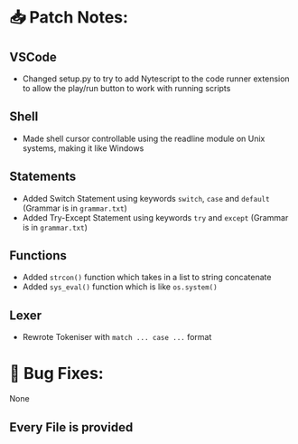 # 📥 Patch Notes:
## VSCode
- Changed setup.py to try to add Nytescript to the code runner extension to allow the play/run button to work with running scripts

## Shell
- Made shell cursor controllable using the readline module on Unix systems, making it like Windows

## Statements
- Added Switch Statement using keywords ```switch```, ```case``` and ```default``` (Grammar is in  ```grammar.txt```)
- Added Try-Except Statement using keywords ```try``` and ```except``` (Grammar is in ```grammar.txt```)

## Functions
- Added ```strcon()``` function which takes in a list to string concatenate
- Added ```sys_eval()``` function which is like ```os.system()```

## Lexer
- Rewrote Tokeniser with  ```match ... case ...``` format

# 🐞 Bug Fixes:
None

## Every File is provided

